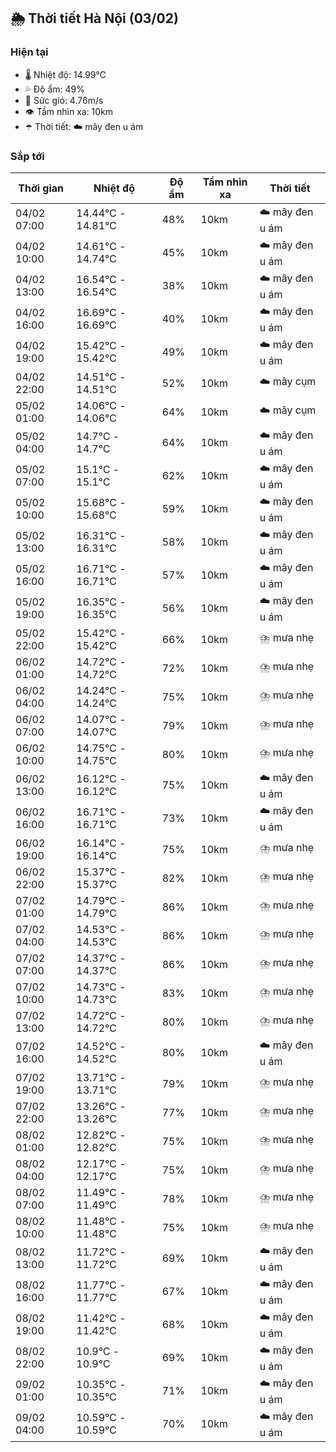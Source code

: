 ## 🌦️ Thời tiết Hà Nội (03/02)

### Hiện tại

- 🌡️ Nhiệt độ: 14.99℃
- 💦 Độ ẩm: 49%
- 💨 Sức gió: 4.76m/s
- 👁️ Tầm nhìn xa: 10km
- ☂️ Thời tiết: ☁️ mây đen u ám

### Sắp tới

| Thời gian | Nhiệt độ | Độ ẩm | Tầm nhìn xa | Thời tiết |
| --- | --- | --- | --- | --- |
| 04/02 07:00 | 14.44℃ - 14.81℃ | 48% | 10km | ☁️ mây đen u ám |
| 04/02 10:00 | 14.61℃ - 14.74℃ | 45% | 10km | ☁️ mây đen u ám |
| 04/02 13:00 | 16.54℃ - 16.54℃ | 38% | 10km | ☁️ mây đen u ám |
| 04/02 16:00 | 16.69℃ - 16.69℃ | 40% | 10km | ☁️ mây đen u ám |
| 04/02 19:00 | 15.42℃ - 15.42℃ | 49% | 10km | ☁️ mây đen u ám |
| 04/02 22:00 | 14.51℃ - 14.51℃ | 52% | 10km | ☁️ mây cụm |
| 05/02 01:00 | 14.06℃ - 14.06℃ | 64% | 10km | ☁️ mây cụm |
| 05/02 04:00 | 14.7℃ - 14.7℃ | 64% | 10km | ☁️ mây đen u ám |
| 05/02 07:00 | 15.1℃ - 15.1℃ | 62% | 10km | ☁️ mây đen u ám |
| 05/02 10:00 | 15.68℃ - 15.68℃ | 59% | 10km | ☁️ mây đen u ám |
| 05/02 13:00 | 16.31℃ - 16.31℃ | 58% | 10km | ☁️ mây đen u ám |
| 05/02 16:00 | 16.71℃ - 16.71℃ | 57% | 10km | ☁️ mây đen u ám |
| 05/02 19:00 | 16.35℃ - 16.35℃ | 56% | 10km | ☁️ mây đen u ám |
| 05/02 22:00 | 15.42℃ - 15.42℃ | 66% | 10km | ⛈️ mưa nhẹ |
| 06/02 01:00 | 14.72℃ - 14.72℃ | 72% | 10km | ⛈️ mưa nhẹ |
| 06/02 04:00 | 14.24℃ - 14.24℃ | 75% | 10km | ⛈️ mưa nhẹ |
| 06/02 07:00 | 14.07℃ - 14.07℃ | 79% | 10km | ⛈️ mưa nhẹ |
| 06/02 10:00 | 14.75℃ - 14.75℃ | 80% | 10km | ⛈️ mưa nhẹ |
| 06/02 13:00 | 16.12℃ - 16.12℃ | 75% | 10km | ☁️ mây đen u ám |
| 06/02 16:00 | 16.71℃ - 16.71℃ | 73% | 10km | ☁️ mây đen u ám |
| 06/02 19:00 | 16.14℃ - 16.14℃ | 75% | 10km | ⛈️ mưa nhẹ |
| 06/02 22:00 | 15.37℃ - 15.37℃ | 82% | 10km | ⛈️ mưa nhẹ |
| 07/02 01:00 | 14.79℃ - 14.79℃ | 86% | 10km | ⛈️ mưa nhẹ |
| 07/02 04:00 | 14.53℃ - 14.53℃ | 86% | 10km | ⛈️ mưa nhẹ |
| 07/02 07:00 | 14.37℃ - 14.37℃ | 86% | 10km | ⛈️ mưa nhẹ |
| 07/02 10:00 | 14.73℃ - 14.73℃ | 83% | 10km | ⛈️ mưa nhẹ |
| 07/02 13:00 | 14.72℃ - 14.72℃ | 80% | 10km | ⛈️ mưa nhẹ |
| 07/02 16:00 | 14.52℃ - 14.52℃ | 80% | 10km | ☁️ mây đen u ám |
| 07/02 19:00 | 13.71℃ - 13.71℃ | 79% | 10km | ⛈️ mưa nhẹ |
| 07/02 22:00 | 13.26℃ - 13.26℃ | 77% | 10km | ⛈️ mưa nhẹ |
| 08/02 01:00 | 12.82℃ - 12.82℃ | 75% | 10km | ⛈️ mưa nhẹ |
| 08/02 04:00 | 12.17℃ - 12.17℃ | 75% | 10km | ⛈️ mưa nhẹ |
| 08/02 07:00 | 11.49℃ - 11.49℃ | 78% | 10km | ⛈️ mưa nhẹ |
| 08/02 10:00 | 11.48℃ - 11.48℃ | 75% | 10km | ⛈️ mưa nhẹ |
| 08/02 13:00 | 11.72℃ - 11.72℃ | 69% | 10km | ☁️ mây đen u ám |
| 08/02 16:00 | 11.77℃ - 11.77℃ | 67% | 10km | ☁️ mây đen u ám |
| 08/02 19:00 | 11.42℃ - 11.42℃ | 68% | 10km | ☁️ mây đen u ám |
| 08/02 22:00 | 10.9℃ - 10.9℃ | 69% | 10km | ☁️ mây đen u ám |
| 09/02 01:00 | 10.35℃ - 10.35℃ | 71% | 10km | ☁️ mây đen u ám |
| 09/02 04:00 | 10.59℃ - 10.59℃ | 70% | 10km | ☁️ mây đen u ám |
